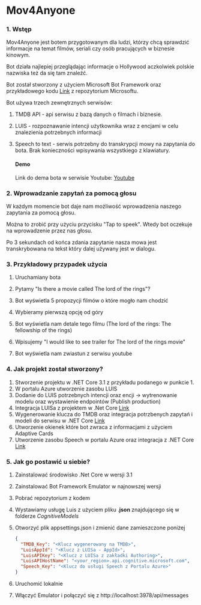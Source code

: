 # Mov4Anyone

### 1. Wstęp

Mov4Anyone jest botem przygotowanym dla ludzi, którzy chcą sprawdzić informacje na temat filmów, seriali czy osób pracujących w biznesie kinowym.

Bot działa najlepiej przeglądając informacje o Hollywood aczkolwiek polskie nazwiska też da się tam znaleźć.

Bot został stworzony z użyciem Microsoft Bot Framework oraz przykładowego kodu [Link](https://github.com/microsoft/BotBuilder-Samples/tree/main/samples/csharp_dotnetcore/13.core-bot) z repozytorium Microsoftu.

Bot używa trzech zewnętrznych serwisów:

1. TMDB API - api serwisu z bazą danych o filmach i biznesie.

2. LUIS - rozpoznawanie intencji użytkownika wraz z encjami w celu znalezienia potrzebnych informacji 

3. Speech to text - serwis potrzebny do transkrypcji mowy na zapytania do bota. Brak konieczności wpisywania wszystkiego z klawiatury.

   #### Demo

   Link do dema bota w serwisie Youtube: [Youtube](https://youtu.be/wfi6MjV4kuA)

### 2. Wprowadzanie zapytań za pomocą głosu

W każdym momencie bot daje nam możliwość wprowadzenia naszego zapytania za pomocą głosu. 

Można to zrobić przy użyciu przycisku "Tap to speek". Wtedy bot oczekuje na wprowadzenie przez nas głosu.

Po 3 sekundach od końca zdania zapytanie nasza mowa jest transkrybowana na tekst który dalej używany jest w dialogu.



### 3. Przykładowy przypadek użycia

1. Uruchamiany bota

2. Pytamy "Is there a movie called The lord of the rings"?

3. Bot wyświetla 5 propozycji filmów o które mogło nam chodzić

4. Wybieramy pierwszą opcję od góry

5. Bot wyświetla nam detale tego filmu (The lord of the rings: The fellowship of the rings)

6. Wpisujemy "I would like to see trailer for The lord of the rings movie"

7. Bot wyświetla nam zwiastun z serwisu youtube

   

### 4. Jak projekt został stworzony?

1. Stworzenie projektu w .NET Core 3.1 z przykładu podanego w punkcie 1.
2. W portalu Azure utworzenie zasobu LUIS
3. Dodanie do LUIS potrzebnych intencji oraz encji -> wytrenowanie modelu oraz wystawienie endpointów (Publish production)
4. Integracja LUISa z projektem w .Net Core [Link](https://docs.microsoft.com/en-us/azure/bot-service/bot-builder-howto-v4-luis?view=azure-bot-service-4.0&tabs=csharp#configure-your-bot-to-use-your-luis-app)
5. Wygenerowanie klucza do TMDB oraz integracja potrzbenych zapytań i modeli do serwisu w .NET Core [Link](https://developers.themoviedb.org/3/getting-started/introduction)
6. Utworzenie okienek które bot zwraca z informacjami z użyciem Adaptive Cards
7. Utworzenie zasobu Speech w portalu Azure oraz integracja z .NET Core [Link](https://docs.microsoft.com/en-us/learn/modules/transcribe-speech-input-text/7-optional-exercise-listen-incoming-data)



### 5.  Jak go postawić u siebie?

1. Zainstalować środowisko .Net Core w wersji 3.1

2. Zainstalować Bot Framework Emulator w najnowszej wersji

3. Pobrać repozytorium z kodem

4. Wystawiamy usługę Luis z użyciem pliku .**json** znajdującego się w folderze *CognitiveModels* 

5. Otworzyć plik appsettings.json i zmienić dane zamieszczone poniżej

   ```json
   {
     "TMDB_Key": "<Klucz wygenerowany na TMDB>",
     "LuisAppId": "<Klucz z LUISa - AppId>",
     "LuisAPIKey": "<Klucz z LUISa z zakładki Authoring>",
     "LuisAPIHostName": "<your_region>.api.cognitive.microsoft.com",
     "Speech_Key": "<Klucz do usługi Speech z Portalu Azure>"
   }
   ```

6. Uruchomić lokalnie 

7. Włączyć Emulator i połączyć się z http://localhost:3978/api/messages





